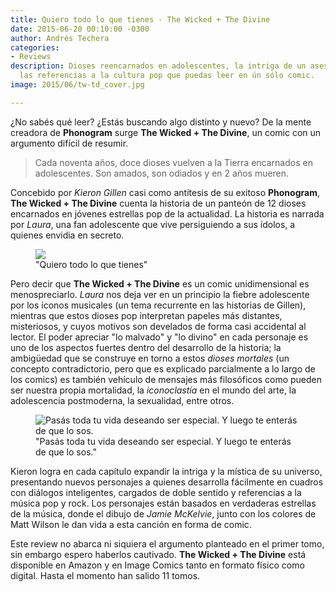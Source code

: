 ```yaml
---
title: Quiero todo lo que tienes - The Wicked + The Divine
date: 2015-06-20 00:10:00 -0300
author: Andrés Techera
categories:
- Reviews
description: Dioses reencarnados en adolescentes, la intriga de un asesinato y todas
  las referencias a la cultura pop que puedas leer en ún sólo comic.
image: 2015/06/tw-td_cover.jpg

---
```

¿No sabés qué leer? ¿Estás buscando algo distinto y nuevo?
De la mente creadora de **Phonogram** surge **The Wicked + The Divine**, un comic con un argumento difícil de resumir.

> Cada noventa años, doce dioses vuelven a la Tierra encarnados en adolescentes. Son amados, son odiados y en 2 años mueren.

Concebido por _Kieron Gillen_ casi como antítesis de su exitoso **Phonogram**, **The Wicked + The Divine** cuenta la historia de un panteón de 12 dioses encarnados en jóvenes estrellas pop de la actualidad.
La historia es narrada por _Laura_, una fan adolescente que vive persiguiendo a sus ídolos, a quienes envidia en secreto.

<figure>
<img src="/img/2015/06/laura_body.jpg" />
<figcaption>
"Quiero todo lo que tienes"
</figcaption>
</figure>

Pero decir que **The Wicked + The Divine** es un comic unidimensional es menospreciarlo. _Laura_ nos deja ver en un principio la fiebre adolescente por los íconos musicales (un tema recurrente en las historias de Gillen), mientras que estos dioses pop interpretan papeles más distantes, misteriosos, y cuyos motivos son develados de forma casi accidental al lector.
El poder apreciar "lo malvado" y "lo divino" en cada personaje es uno de los aspectos fuertes dentro del desarrollo de la historia; la ambigüedad que se construye en torno a estos _dioses mortales_ (un concepto contradictorio, pero que es explicado parcialmente a lo largo de los comics) es también vehículo de mensajes más filosóficos como pueden ser nuestra propia mortalidad, la _iconoclastía_ en el mundo del arte, la adolescencia postmoderna, la sexualidad, entre otros.

<figure>
<img src="/img/2015/06/wic_body.png" alt="Pasás toda tu vida deseando ser especial. Y luego te enterás de que lo sos." />
<figcaption>
"Pasás toda tu vida deseando ser especial. Y luego te enterás de que lo sos."
</figcaption>
</figure>

Kieron logra en cada capítulo expandir la intriga y la mística de su universo, presentando nuevos personajes a quienes desarrolla fácilmente en cuadros con diálogos inteligentes, cargados de doble sentido y referencias a la música pop y rock.
Los personajes están basados en verdaderas estrellas de la música, donde el dibujo de _Jamie McKelvie_, junto con los colores de Matt Wilson le dan vida a esta canción en forma de comic.

Este review no abarca ni siquiera el argumento planteado en el primer tomo, sin embargo espero haberlos cautivado.
**The Wicked + The Divine** está disponible en Amazon y en Image Comics tanto en formato físico como digital. Hasta el momento han salido 11 tomos.